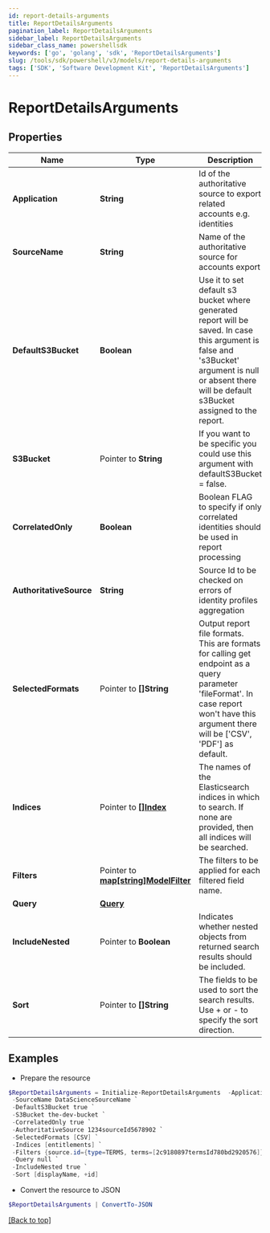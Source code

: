 ```yaml
---
id: report-details-arguments
title: ReportDetailsArguments
pagination_label: ReportDetailsArguments
sidebar_label: ReportDetailsArguments
sidebar_class_name: powershellsdk
keywords: ['go', 'golang', 'sdk', 'ReportDetailsArguments'] 
slug: /tools/sdk/powershell/v3/models/report-details-arguments
tags: ['SDK', 'Software Development Kit', 'ReportDetailsArguments']
---
```



# ReportDetailsArguments

## Properties

Name | Type | Description | Notes
------------ | ------------- | ------------- | -------------
**Application** |  **String** | Id of the authoritative source to export related accounts e.g. identities | 
**SourceName** |  **String** | Name of the authoritative source for accounts export | 
**DefaultS3Bucket** |  **Boolean** | Use it to set default s3 bucket where generated report will be saved.  In case this argument is false and &#39;s3Bucket&#39; argument is null or absent there will be default s3Bucket assigned to the report. | 
**S3Bucket** |  Pointer to **String** | If you want to be specific you could use this argument with defaultS3Bucket &#x3D; false. | [optional] 
**CorrelatedOnly** |  **Boolean** | Boolean FLAG to specify if only correlated identities should be used in report processing | [default to $false]
**AuthoritativeSource** |  **String** | Source Id to be checked on errors of identity profiles aggregation | 
**SelectedFormats** |  Pointer to **[]String** | Output report file formats. This are formats for calling get endpoint as a query parameter &#39;fileFormat&#39;.  In case report won&#39;t have this argument there will be [&#39;CSV&#39;, &#39;PDF&#39;] as default. | [optional] 
**Indices** |  Pointer to [**[]Index**](index) | The names of the Elasticsearch indices in which to search. If none are provided, then all indices will be searched. | [optional] 
**Filters** |  Pointer to [**map[string]ModelFilter**](model-filter) | The filters to be applied for each filtered field name. | [optional] 
**Query** |  [**Query**](query) |  | 
**IncludeNested** |  Pointer to **Boolean** | Indicates whether nested objects from returned search results should be included. | [optional] [default to $true]
**Sort** |  Pointer to **[]String** | The fields to be used to sort the search results. Use + or - to specify the sort direction. | [optional] 

## Examples

- Prepare the resource
```powershell
$ReportDetailsArguments = Initialize-ReportDetailsArguments  -Application 2c9180897eSourceIde781782f705b9 `
 -SourceName DataScienceSourceName `
 -DefaultS3Bucket true `
 -S3Bucket the-dev-bucket `
 -CorrelatedOnly true `
 -AuthoritativeSource 1234sourceId5678902 `
 -SelectedFormats [CSV] `
 -Indices [entitlements] `
 -Filters {source.id={type=TERMS, terms=[2c9180897termsId780bd2920576]}, source.name.exact={type=TERMS, terms=[IdentityNow], exclude=true}} `
 -Query null `
 -IncludeNested true `
 -Sort [displayName, +id]
```

- Convert the resource to JSON
```powershell
$ReportDetailsArguments | ConvertTo-JSON
```


[[Back to top]](#) 


